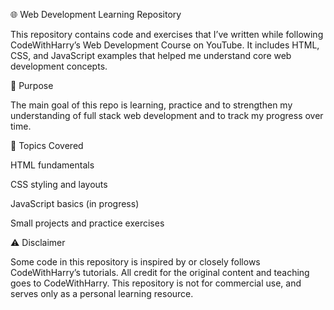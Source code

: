 🌐 Web Development Learning Repository

This repository contains code and exercises that I’ve written while following CodeWithHarry’s Web Development Course on YouTube.
It includes HTML, CSS, and JavaScript examples that helped me understand core web development concepts.

📘 Purpose

The main goal of this repo is learning, practice and to strengthen my understanding of full stack web development and to track my progress over time.

🧠 Topics Covered

HTML fundamentals

CSS styling and layouts

JavaScript basics (in progress)

Small projects and practice exercises

⚠️ Disclaimer

Some code in this repository is inspired by or closely follows CodeWithHarry’s tutorials.
All credit for the original content and teaching goes to CodeWithHarry.
This repository is not for commercial use, and serves only as a personal learning resource.

